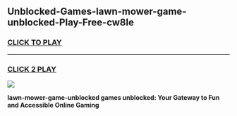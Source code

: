 
## Unblocked-Games-lawn-mower-game-unblocked-Play-Free-cw8le
<h3>
<a href="https://premium76.site?title=lawn-mower-game-unblocked&ref=15A">CLICK TO PLAY</a></h3>
<hr>

<h3>
<a href="https://premium76.site?title=lawn-mower-game-unblocked&ref=15A">CLICK 2 PLAY</a>
  
</h3>

<a href="https://premium76.site?title=lawn-mower-game-unblocked&ref=15A"><img src="https://clearcache.store/games.png"></a>


**lawn-mower-game-unblocked games unblocked: Your Gateway to Fun and Accessible Online Gaming**
